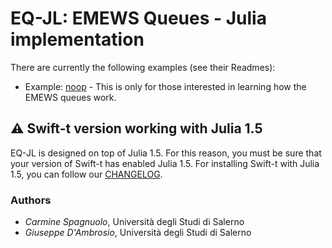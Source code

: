 # EQ-JL: EMEWS Queues - Julia implementation

There are currently the following examples (see their Readmes):

- Example: [noop](example/noop) - This is only for those interested in learning how the EMEWS queues work.

## ⚠️ Swift-t version working with Julia 1.5

EQ-JL is designed on top of Julia 1.5. For this reason, you must be sure that your version of Swift-t has enabled Julia 1.5. For installing Swift-t with Julia 1.5, you can follow our [CHANGELOG](CHANGELOG.md).  
### Authors

- _Carmine Spagnuolo_, Università degli Studi di Salerno
- _Giuseppe D'Ambrosio_, Università degli Studi di Salerno
